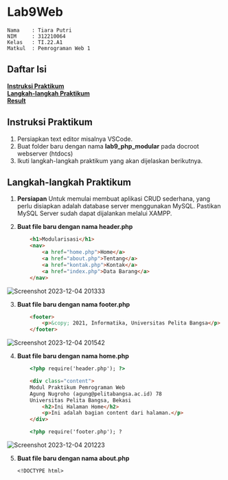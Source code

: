 # Lab9Web

```
Nama    : Tiara Putri
NIM     : 312210064
Kelas   : TI.22.A1
Matkul  : Pemrograman Web 1
```

## **Daftar Isi**
**[Instruksi Praktikum](#instruksi-praktikum)**         
**[Langkah-langkah Praktikum](#langkah-langkah-praktikum)**         
**[Result](#result)**

## **Instruksi Praktikum**
1. Persiapkan text editor misalnya VSCode.
2. Buat folder baru dengan nama **lab9_php_modular** pada docroot webserver 
(htdocs)
3. Ikuti langkah-langkah praktikum yang akan dijelaskan berikutnya.

## **Langkah-langkah Praktikum**
1. **Persiapan**
Untuk memulai membuat aplikasi CRUD sederhana, yang perlu disiapkan adalah 
database server menggunakan MySQL. Pastikan MySQL Server sudah dapat dijalankan 
melalui XAMPP. 

2. **Buat file baru dengan nama header.php**
    ```html
        <h1>Modularisasi</h1>
        <nav>
            <a href="home.php">Home</a>
            <a href="about.php">Tentang</a>
            <a href="kontak.php">Kontak</a>
            <a href="index.php">Data Barang</a>
        </nav>
    ```
![Screenshot 2023-12-04 201333](https://github.com/tiaraputriiiiii/Lab9Web/assets/115775237/5bb05998-cd74-42e9-b9d9-dae6ba44cedc)

3. **Buat file baru dengan nama footer.php**
    ```html
        <footer>
            <p>&copy; 2021, Informatika, Universitas Pelita Bangsa</p>
        </footer>
    ```
![Screenshot 2023-12-04 201542](https://github.com/tiaraputriiiiii/Lab9Web/assets/115775237/2dd7eb82-83b9-40fb-a8b9-d7d2b278ef5b)

4. **Buat file baru dengan nama home.php**
    ```html 
        <?php require('header.php'); ?>

        <div class="content">
        Modul Praktikum Pemrograman Web
        Agung Nugroho (agung@pelitabangsa.ac.id) 78
        Universitas Pelita Bangsa, Bekasi
            <h2>Ini Halaman Home</h2>
            <p>Ini adalah bagian content dari halaman.</p>
        </div>

        <?php require('footer.php'); ?
    ```
![Screenshot 2023-12-04 201223](https://github.com/tiaraputriiiiii/Lab9Web/assets/115775237/77e7ea7c-744b-476f-bade-d451784494da)

5. **Buat file baru dengan nama about.php**
    ```
   <!DOCTYPE html>
<html lang="en">

<head>
    <meta charset="UTF-8">
    <meta name="viewport" content="width=device-width, initial-scale=1.0">
    <title>About</title>
    <style>
</head>

<body>
        <?php require('header.php'); ?>
        <section id="about" class="about">
            <h2>About</h2>
            <div class="row">
                <div class="about-img">
                    <img src="WhatsApp Image 2023-09-06 at 14.54.12_98cddecc.jpg">
                </div>
                <div class="content">
                    <h3>Hello!!</h3>
                    <p>perkenalkan nama saya Tiara Putri saya adalah anak pertama dari dua bersaudara, saudara kandung saya bernama Muhammad Zidan Ramadhan. saat ini usia saya 19 tahun dan saya sedang menempuh s1 di jurusan Teknik Informatika di Universitas Pelita Bnngsa. saya mamiliki 3 teman di kelas yang selalu mensupport perkuliahan saya diantaranya adalah Syifa, Fathia, dan Aas.</p>
                </div>
        </section>
        <?php require('footer.php'); ?>
    </div>
</body>

</html>
    ```
![Screenshot 2023-12-04 201230](https://github.com/tiaraputriiiiii/Lab9Web/assets/115775237/00d723f2-9c13-464f-9c6d-94fc5f6ee560)
